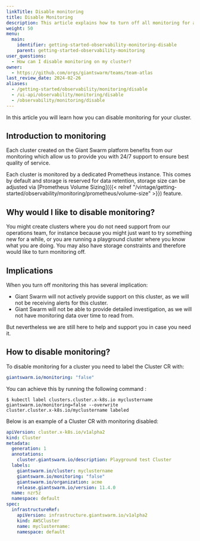 ```yaml
---
linkTitle: Disable monitoring
title: Disable Monitoring
description: This article explains how to turn off all monitoring for an entire workload cluster.
weight: 50
menu:
  main:
    identifier: getting-started-observability-monitoring-disable
    parent: getting-started-observability-monitoring
user_questions:
  - How can I disable monitoring on my cluster?
owner:
  - https://github.com/orgs/giantswarm/teams/team-atlas
last_review_date: 2024-02-26
aliases:
  - /getting-started/observability/monitoring/disable
  - /ui-api/observability/monitoring/disable
  - /observability/monitoring/disable
---
```


In this article you will learn how you can disable monitoring for your cluster.

## Introduction to monitoring

Each cluster created on the Giant Swarm platform benefits from our monitoring which allow us to provide you with 24/7 support to ensure best quality of service.

Each cluster is monitored by a dedicated Prometheus instance.
This comes by default and storage is reserved for data retention, storage size can be adjusted via [Prometheus Volume Sizing]({{< relref "/vintage/getting-started/observability/monitoring/prometheus/volume-size" >}}) feature.

## Why would I like to disable monitoring?

You might create clusters where you do not need support from our operations team, for instance because you might just want to try something new for a while, or you are running a playground cluster where you know what you are doing.
You may also have storage constraints and therefore would like to turn monitoring off.

## Implications

When you turn off monitoring this has several implication:

- Giant Swarm will not actively provide support on this cluster, as we will not be receiving alerts for this cluster.
- Giant Swarm will not be able to provide detailed investigation, as we will not have monitoring data over time to read from.

But nevertheless we are still here to help and support you in case you need it.

## How to disable monitoring?

To disable monitoring for a cluster you need to label the Cluster CR with:

```yaml
giantswarm.io/monitoring: "false"
```

You can achieve this by running the following command :

```nohighlight
$ kubectl label clusters.cluster.x-k8s.io myclustername giantswarm.io/monitoring=false --overwrite
cluster.cluster.x-k8s.io/myclustername labeled
```

Below is an example of a Cluster CR with monitoring disabled:

```yaml
apiVersion: cluster.x-k8s.io/v1alpha2
kind: Cluster
metadata:
  generation: 1
  annotations:
    cluster.giantswarm.io/description: Playground test Cluster
  labels:
    giantswarm.io/cluster: myclustername
    giantswarm.io/monitoring: "false"
    giantswarm.io/organization: acme
    release.giantswarm.io/version: 11.4.0
  name: nzr5z
  namespace: default
spec:
  infrastructureRef:
    apiVersion: infrastructure.giantswarm.io/v1alpha2
    kind: AWSCluster
    name: myclustername:
    namespace: default
```
